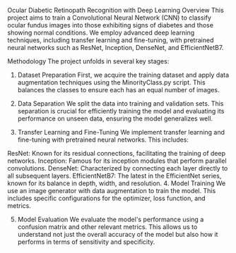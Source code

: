 Ocular Diabetic Retinopath Recognition with Deep Learning
Overview
This project aims to train a Convolutional Neural Network (CNN) to classify ocular fundus images into those exhibiting signs of diabetes and those showing normal conditions. We employ advanced deep learning techniques, including transfer learning and fine-tuning, with pretrained neural networks such as ResNet, Inception, DenseNet, and EfficientNetB7.

Methodology
The project unfolds in several key stages:

1. Dataset Preparation
First, we acquire the training dataset and apply data augmentation techniques using the MinorityClass.py script. This balances the classes to ensure each has an equal number of images.

2. Data Separation
We split the data into training and validation sets. This separation is crucial for efficiently training the model and evaluating its performance on unseen data, ensuring the model generalizes well.

3. Transfer Learning and Fine-Tuning
We implement transfer learning and fine-tuning with pretrained neural networks. This includes:

ResNet: Known for its residual connections, facilitating the training of deep networks.
Inception: Famous for its inception modules that perform parallel convolutions.
DenseNet: Characterized by connecting each layer directly to all subsequent layers.
EfficientNetB7: The latest in the EfficientNet series, known for its balance in depth, width, and resolution.
4. Model Training
We use an image generator with data augmentation to train the model. This includes specific configurations for the optimizer, loss function, and metrics.

5. Model Evaluation
We evaluate the model's performance using a confusion matrix and other relevant metrics. This allows us to understand not just the overall accuracy of the model but also how it performs in terms of sensitivity and specificity.

